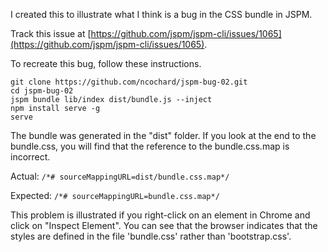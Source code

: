 I created this to illustrate what I think is a bug in the CSS bundle in JSPM.

Track this issue at [https://github.com/jspm/jspm-cli/issues/1065](https://github.com/jspm/jspm-cli/issues/1065).

To recreate this bug, follow these instructions.

    git clone https://github.com/ncochard/jspm-bug-02.git
    cd jspm-bug-02
    jspm bundle lib/index dist/bundle.js --inject
    npm install serve -g
    serve

The bundle was generated in the "dist" folder. If you look at the end to the bundle.css, you will find that the reference to the bundle.css.map is incorrect.

Actual:   `/*# sourceMappingURL=dist/bundle.css.map*/`

Expected: `/*# sourceMappingURL=bundle.css.map*/`

This problem is illustrated if you right-click on an element in Chrome and click on "Inspect Element". You can see that the browser indicates that the styles are defined in the file 'bundle.css' rather than 'bootstrap.css'.
